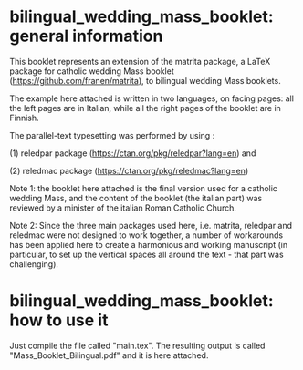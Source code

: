 # bilingual_wedding_mass_booklet: general information

This booklet represents an extension of the matrita package, a LaTeX package for catholic wedding Mass booklet (https://github.com/franen/matrita), to bilingual wedding Mass booklets.

The example here attached is written in two languages, on facing pages: all the left pages are in Italian, while all the right pages of the booklet are in Finnish.

The parallel-text typesetting was performed by using :

(1) reledpar package (https://ctan.org/pkg/reledpar?lang=en) and

(2) reledmac package (https://ctan.org/pkg/reledmac?lang=en)

Note 1: the booklet here attached is the final version used for a catholic wedding Mass, and the content of the booklet (the italian part) was reviewed by a minister of the italian Roman Catholic Church.

Note 2: Since the three main packages used here, i.e. matrita, reledpar and reledmac were not designed to work together, a number of workarounds has been applied here to create a harmonious and working manuscript (in particular, to set up the vertical spaces all around the text - that part was challenging). 

# bilingual_wedding_mass_booklet: how to use it

Just compile the file called "main.tex". The resulting output is called "Mass_Booklet_Bilingual.pdf" and it is here attached.


